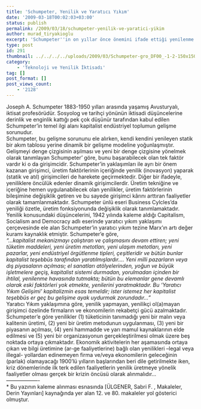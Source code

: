 ```yaml
---
title: 'Schumpeter, Yenilik ve Yaratıcı Yıkım'
date: '2009-03-18T00:02:03+03:00'
status: publish
permalink: /2009/03/18/schumpeter-yenilik-ve-yaratici-yikim
author: murad_tiryakioglu
excerpt: 'Schumpeter''in on yıllar önce önemini ifade ettiği yenilenme eylemi, bugün yardımcı başka bir konu ile hala güncelliğini korumaktadır. Yazıda da anlatıldığı gibi; "‘Yaratıcı Yıkım Gelişimi’ kapitalizmin esas temeldir; ister istemez her kapitalist teşebbüs er geç bu gelişime ayak uydurmak zorundadır" !'
type: post
id: 291
thumbnail: ../../../../uploads/2009/03/Schumpeter-gro_DF00_-1-2-150x150.jpg
category:
    - 'Teknoloji ve Yenilik İktisadı'
tag: []
post_format: []
post_views_count:
    - '2128'
---
```

Joseph A. Schumpeter 1883-1950 yılları arasında yaşamış Avusturyalı, iktisat profesörüdür. Sosyolog ve tarihçi yönünün iktisadi düşüncelerine derinlik ve enginlik kattığı pek çok düşünür tarafından kabul edilen Schumpeter’in temel ilgi alanı kapitalist endüstriyel toplumun gelişme sorunudur.  
Schumpeter, bu gelişme sorununu ele alırken, kendi kendini yenileyen statik bir akım tablosu yerine dinamik bir gelişme modeline yoğunlaşmıştır. Gelişmeyi denge çizgisinin aşılması ve yeni bir denge çizgisine yönelmek olarak tanımlayan Schumpeter’ göre, bunu başarabilecek olan tek faktör vardır ki o da girişimcidir. Schumpeter’in yaklaşımları ile ayrı bir önem kazanan girişimci, üretim faktörlerinin içeriğinde yenilik (inovasyon) yaparak (statik ve atıl) girişimcileri de harekete geçirmektedir. Diğer bir ifadeyle, yeniliklere öncülük edenler dinamik girişimcilerdir. Üretim tekniğine ve içeriğine hemen uygulanabilecek olan yenilikler, üretim faktörlerinin bileşimine değişiklik getiren ve bu sayede girişimci kârını arttıran faaliyetler olarak tamamlanmaktadır. Schumpeter ünlü eseri Business Cylcles’da yeniliği özetle, üretim fonksiyonunda değişiklik olarak tanımlamaktadır.  
Yenilik konusundaki düşüncelerini, 1942 yılında kaleme aldığı Capitalism, Socialism and Democracy adlı eserinde yaratıcı yıkım yaklaşımı çerçevesinde ele alan Schumpeter’in yaratıcı yıkım tezine Marx’ın artı değer kuramı kaynaklık etmiştir. Schumpeter’e göre,  
*“…kapitalist mekanizmayı çalıştıran ve çalışmasını devam ettiren; yeni tüketim maddeleri, yeni üretim metotları, yeni ulaşım metotları, yeni pazarlar, yeni endüstriyel örgütlenme tipleri, çeşitleridir ve bütün bunlar kapitalist teşebbüs tarafından yaratılmışlardır…. Yeni milli pazarların veya dış piyasaların açılması; el sanatları atölyelerinden, yoğun ve büyük işletmelere geçiş, kapitalist sistemi durmadan, yorulmadan içinden bir ihtilal, yenilenme havasında tutmakta; bütün bu elemanlar gene devamlı olarak eski faktörleri yok etmekte, yenilerini yaratmaktadır. Bu ‘Yaratıcı Yıkım Gelişimi’ kapitalizmin esas temeldir; ister istemez her kapitalist teşebbüs er geç bu gelişime ayak uydurmak zorundadır…”*   
Yaratıcı Yıkım yaklaşımına göre, yenilik yapmayan, yenilikçi ol(a)mayan girişimci özelinde firmaların ve ekonomilerin rekabetçi gücü azalmaktadır. Schumpeter’e göre yenilikler (1) tüketicinin tanımadığı yeni bir malın veya kalitenin üretimi, (2) yeni bir üretim metodunun uygulanması, (3) yeni bir piyasanın açılması, (4) yeni hammadde ve yarı mamul kaynaklarının elde edilmesi ve (5) yeni bir organizasyonun gerçekleştirilmesi olmak üzere beş noktada ortaya çıkmaktadır. Ekonomik aktivitelerin her aşamasında ortaya çıkan ve bilgi üretimine (ar-ge faaliyetlerine) bağlı olan yenilikleri –legal veya illegal- yollardan edinemeyen firma ve/veya ekonomilerin geleceğinin (parlak) olamayacağı 1900’lü yılların başlarından beri dile getirilmekte iken, kriz dönemlerinde ilk terk edilen faaliyetlerin yenilik üretmeye yönelik faaliyetler olması gerçek bir krizin öncüsü olarak alınmalıdır…  
——————-  
\* Bu yazının kaleme alınması esnasında \[ÜLGENER, Sabri F. , Makaleler, Derin Yayınları\] kaynağında yer alan 12. ve 80. makaleler yol gösterici olmuştur.